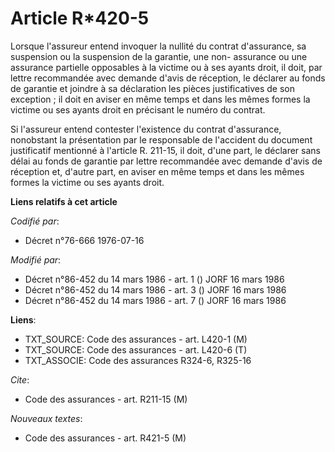 # Article R*420-5

Lorsque l'assureur entend invoquer la nullité du contrat d'assurance, sa suspension ou la suspension de la garantie, une non-
assurance ou une assurance partielle opposables à la victime ou à ses ayants droit, il doit, par lettre recommandée avec
demande d'avis de réception, le déclarer au fonds de garantie et joindre à sa déclaration les pièces justificatives de son
exception ; il doit en aviser en même temps et dans les mêmes formes la victime ou ses ayants droit en précisant le numéro du
contrat.

Si l'assureur entend contester l'existence du contrat d'assurance, nonobstant la présentation par le responsable de
l'accident du document justificatif mentionné à l'article R. 211-15, il doit, d'une part, le déclarer sans délai au fonds de
garantie par lettre recommandée avec demande d'avis de réception et, d'autre part, en aviser en même temps et dans les mêmes
formes la victime ou ses ayants droit.

**Liens relatifs à cet article**

_Codifié par_:

  - Décret n°76-666 1976-07-16

_Modifié par_:

  - Décret n°86-452 du 14 mars 1986 - art. 1 () JORF 16 mars 1986
  - Décret n°86-452 du 14 mars 1986 - art. 3 () JORF 16 mars 1986
  - Décret n°86-452 du 14 mars 1986 - art. 7 () JORF 16 mars 1986

**Liens**:

  - TXT_SOURCE: Code des assurances - art. L420-1 (M)
  - TXT_SOURCE: Code des assurances - art. L420-6 (T)
  - TXT_ASSOCIE: Code des assurances R324-6, R325-16

_Cite_:

  - Code des assurances - art. R211-15 (M)

_Nouveaux textes_:

  - Code des assurances - art. R421-5 (M)
